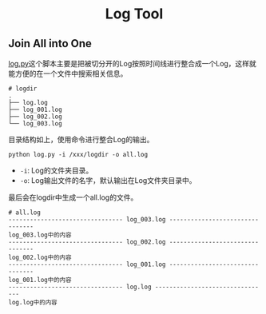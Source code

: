 <center>
  <h1>
    Log Tool
  </h1>
</center>

## Join All into One

[log.py](script/log.py)这个脚本主要是把被切分开的Log按照时间线进行整合成一个Log，这样就能方便的在一个文件中搜索相关信息。

```shell
# logdir
.
├── log.log
├── log_001.log
├── log_002.log
└── log_003.log
```

目录结构如上，使用命令进行整合Log的输出。

```
python log.py -i /xxx/logdir -o all.log
```

* `-i`: Log的文件夹目录。
* `-o`: Log输出文件的名字，默认输出在Log文件夹目录中。

最后会在logdir中生成一个all.log的文件。

```shell
# all.log
-------------------------------- log_003.log --------------------------------
log_003.log中的内容
-------------------------------- log_002.log --------------------------------
log_002.log中的内容
-------------------------------- log_001.log --------------------------------
log_001.log中的内容
-------------------------------- log.log --------------------------------
log.log中的内容
```

